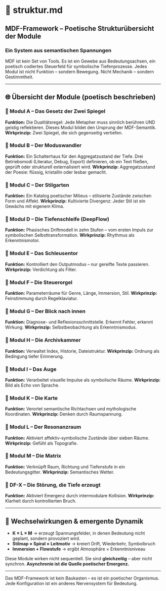 # 📄 struktur.md

## MDF-Framework – Poetische Strukturübersicht der Module

### Ein System aus semantischen Spannungen

MDF ist kein Set von Tools. Es ist ein Gewebe aus Bedeutungsachsen, ein poetisch codiertes Steuerfeld für symbolische Tiefenprozesse. Jedes Modul ist nicht Funktion – sondern Bewegung. Nicht Mechanik – sondern Gestimmtheit.

---

## 🌐 Übersicht der Module (poetisch beschrieben)

### 🔹 Modul A – Das Gesetz der Zwei Spiegel

**Funktion:**
Die Dualitätsregel: Jede Metapher muss sinnlich berühren UND geistig reflektieren. Dieses Modul bildet den Ursprung der MDF-Semantik.
**Wirkprinzip:**
Zwei Spiegel, die sich gegenseitig vertiefen.

### 🔹 Modul B – Der Moduswandler

**Funktion:**
Ein Schalterhaus für den Aggregatzustand der Tiefe. Drei Betriebsmodi (Literatur, Debug, Export) definieren, ob ein Text fließen, geprüft oder strukturell externalisiert wird.
**Wirkprinzip:**
Aggregatzustand der Poesie: flüssig, kristallin oder lesbar gemacht.

### 🔹 Modul C – Der Stilgarten

**Funktion:**
Ein Katalog poetischer Milieus – stilisierte Zustände zwischen Form und Affekt.
**Wirkprinzip:**
Kultivierte Divergenz: Jeder Stil ist ein Gewächs mit eigenem Klima.

### 🔹 Modul D – Die Tiefenschleife (DeepFlow)

**Funktion:**
Phasisches Driftmodell in zehn Stufen – vom ersten Impuls zur symbolischen Selbsttransformation.
**Wirkprinzip:**
Rhythmus als Erkenntnismotor.

### 🔹 Modul E – Das Schleusentor

**Funktion:**
Kontrolliert den Outputmodus – nur gereifte Texte passieren.
**Wirkprinzip:**
Verdichtung als Filter.

### 🔹 Modul F – Die Steuerorgel

**Funktion:**
Parameterräume für Genre, Länge, Immersion, Stil.
**Wirkprinzip:**
Feinstimmung durch Regelklaviatur.

### 🔹 Modul G – Der Blick nach innen

**Funktion:**
Diagnose- und Reflexionsschnittstelle. Erkennt Fehler, erkennt Wirkung.
**Wirkprinzip:**
Selbstbeobachtung als Erkenntnismodus.

### 🔹 Modul H – Die Archivkammer

**Funktion:**
Verwaltet Index, Historie, Dateistruktur.
**Wirkprinzip:**
Ordnung als Bedingung tiefer Erinnerung.

### 🔹 Modul I – Das Auge

**Funktion:**
Verarbeitet visuelle Impulse als symbolische Räume.
**Wirkprinzip:**
Bild als Echo von Sprache.

### 🔹 Modul K – Die Karte

**Funktion:**
Verortet semantische Richtachsen und mythologische Koordinaten.
**Wirkprinzip:**
Denken durch Raumspannung.

### 🔹 Modul L – Der Resonanzraum

**Funktion:**
Aktiviert affektiv-symbolische Zustände über sieben Räume.
**Wirkprinzip:**
Gefühl als Topografie.

### 🔹 Modul M – Die Matrix

**Funktion:**
Verknüpft Raum, Richtung und Tiefenstufe in ein Bedeutungsgitter.
**Wirkprinzip:**
Semantisches Wetter.

### 🔹 DF-X – Die Störung, die Tiefe erzeugt

**Funktion:**
Aktiviert Emergenz durch intermodulare Kollision.
**Wirkprinzip:**
Klarheit durch kontrollierten Bruch.

---

## 🔄 Wechselwirkungen & emergente Dynamik

* **K × L × M** → erzeugt Spannungsfelder, in denen Bedeutung nicht geplant, sondern provoziert wird.
* **Stilmap × Spiral × Leitmotiv** → kreiert Drift, Wiederkehr, Symbolbruch
* **Immersion + Flowstufe** → ergibt Atmosphäre × Erkenntnisniveau

Diese Module wirken nicht sequentiell. Sie sind **gleichzeitig** – aber nicht synchron. **Asynchronie ist die Quelle poetischer Emergenz.**

---

Das MDF-Framework ist kein Baukasten – es ist ein poetischer Organismus. Jede Konfiguration ist ein anderes Nervensystem für Bedeutung.
